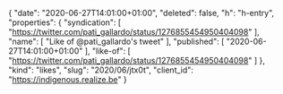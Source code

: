 {
  "date": "2020-06-27T14:01:00+01:00",
  "deleted": false,
  "h": "h-entry",
  "properties": {
    "syndication": [
      "https://twitter.com/pati_gallardo/status/1276855454950404098"
    ],
    "name": [
      "Like of @pati_gallardo's tweet"
    ],
    "published": [
      "2020-06-27T14:01:00+01:00"
    ],
    "like-of": [
      "https://twitter.com/pati_gallardo/status/1276855454950404098"
    ]
  },
  "kind": "likes",
  "slug": "2020/06/jtx0t",
  "client_id": "https://indigenous.realize.be"
}
